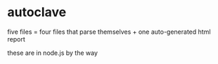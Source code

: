 # autoclave
five files = four files that parse themselves + one auto-generated html report

these are in node.js by the way
